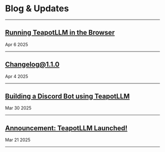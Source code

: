 # Blog & Updates


---
## [Running TeapotLLM in the Browser](https://teapotai.com/blogs/teapotllm_onnx_release)
Apr 6 2025

---
## [Changelog@1.1.0](https://teapotai.com/blogs/changelog_1_1_0)
Apr 4 2025

---

## [Building a Discord Bot using TeapotLLM](https://teapotai.com/blogs/teapotllm_discord_bot)
Mar 30 2025

---

## [Announcement: TeapotLLM Launched!](https://teapotai.com/blogs/teapotllm_release)
Mar 21 2025

---
